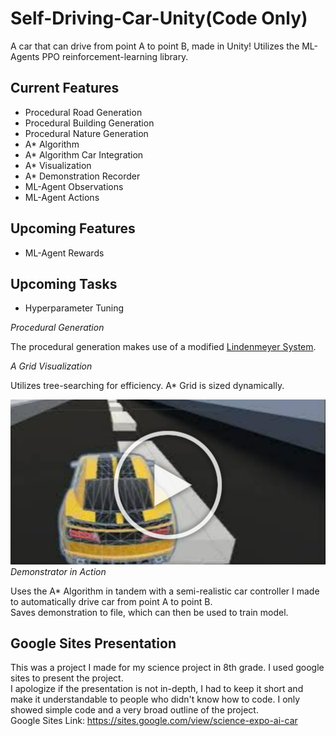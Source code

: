 # Self-Driving-Car-Unity(Code Only)
A car that can drive from point A to point B, made in Unity! Utilizes the ML-Agents PPO reinforcement-learning library.

## Current Features
- Procedural Road Generation
- Procedural Building Generation
- Procedural Nature Generation
- A* Algorithm
- A* Algorithm Car Integration
- A* Visualization
- A* Demonstration Recorder
- ML-Agent Observations
- ML-Agent Actions

## Upcoming Features
- ML-Agent Rewards

## Upcoming Tasks
- Hyperparameter Tuning

*Procedural Generation*

The procedural generation makes use of a modified [Lindenmeyer System](https://www1.biologie.uni-hamburg.de/b-online/e28_3/lsys.html).

*A Grid Visualization*

Utilizes tree-searching for efficiency. A* Grid is sized dynamically.

![alt text](ReadMeImages/PlayCarVideo.png "Title")
*Demonstrator in Action*

Uses the A* Algorithm in tandem with a semi-realistic car controller I made to automatically drive car from point A to point B.  
Saves demonstration to file, which can then be used to train model.

## Google Sites Presentation
This was a project I made for my science project in 8th grade. I used google sites to present the project.  
I apologize if the presentation is not in-depth, I had to keep it short and make it understandable to people who didn't know how to code. I only showed simple code and a very broad outline of the project.  
Google Sites Link: https://sites.google.com/view/science-expo-ai-car

